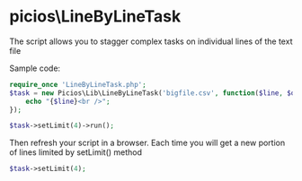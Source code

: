# picios\LineByLineTask

The script allows you to stagger complex tasks on individual lines of the text file

Sample code:

``` php
require_once 'LineByLineTask.php';
$task = new Picios\Lib\LineByLineTask('bigfile.csv', function($line, $op) {
	echo "{$line}<br />";
});

$task->setLimit(4)->run();
```

Then refresh your script in a browser. Each time you will get a new portion of lines limited by setLimit() method

``` php
$task->setLimit(4);
```

